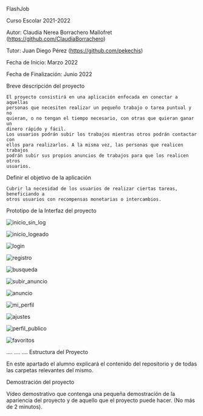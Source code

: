 FlashJob

Curso Escolar 2021-2022

Autor: Claudia Nerea Borrachero Mallofret (https://github.com/ClaudiaBorrachero)

Tutor: Juan Diego Pérez (https://github.com/pekechis)

Fecha de Inicio: Marzo 2022

Fecha de Finalización: Junio 2022

Breve descripción del proyecto

    El proyecto consistirá en una aplicación enfocada en conectar a aquellas
    personas que necesiten realizar un pequeño trabajo o tarea puntual y no
    quieran, o no tengan el tiempo necesario, con otras que quieran ganar un
    dinero rápido y fácil.
    Los usuarios podrán subir los trabajos mientras otros podrán contactar con
    ellos para realizarlos. A la misma vez, las personas que realicen trabajos
    podrán subir sus propios anuncios de trabajos para que los realicen otros
    usuarios.
    
Definir el objetivo de la aplicación

    Cubrir la necesidad de los usuarios de realizar ciertas tareas, beneficiando a
    otros usuarios con recompensas monetarias o intercambios.

Prototipo de la Interfaz del proyecto
    
![inicio_sin_log](https://user-images.githubusercontent.com/55448828/161384590-ce008da9-d68b-4c80-a788-062cd5fde66e.png)

![inicio_logeado](https://user-images.githubusercontent.com/55448828/161384591-e3db1098-c68c-4104-8c8a-5d2d321bb292.png)

![login](https://user-images.githubusercontent.com/55448828/161384596-57e0e31a-e4d7-4aee-b71b-8e0431965ece.png)

![registro](https://user-images.githubusercontent.com/55448828/161384611-4da4e8a8-96b5-42e6-945e-bbc3b8a26113.png)

![busqueda](https://user-images.githubusercontent.com/55448828/161384606-85b2a1e8-3e90-4e24-b877-8fac755b92aa.png)

![subir_anuncio](https://user-images.githubusercontent.com/55448828/161384636-5df55b40-b7fe-4f54-9ebf-3a9b421172a0.png)

![anuncio](https://user-images.githubusercontent.com/55448828/161384619-df5f9977-2e58-4753-8476-596171273032.png)

![mi_perfil](https://user-images.githubusercontent.com/55448828/161384627-e72ddb92-45b0-4550-9903-fa57f699bd67.png)

![ajustes](https://user-images.githubusercontent.com/55448828/161384632-0ae3f1e8-8775-4085-9e0b-799e4de87e64.png)

![perfil_publico](https://user-images.githubusercontent.com/55448828/161384670-61e2ecd2-9e77-4d6d-b090-f33f6b04baad.png)

![favoritos](https://user-images.githubusercontent.com/55448828/161384675-c311512b-890a-492e-b196-751192760e58.png)


.... .... ....
Estructura del Proyecto

En este apartado el alumno explicará el contenido del repositorio y de todas las carpetas relevantes del mismo.

Demostración del proyecto

Vídeo demostrativo que contenga una pequeña demostración de la apariencia del proyecto y de aquello que el proyecto puede hacer. (No más de 2 minutos).

